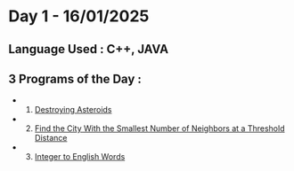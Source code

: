 # Day 1 - 16/01/2025
## Language Used : **C++**, **JAVA**
## 3 Programs of the Day :
   - 1. [Destroying Asteroids](https://leetcode.com/problems/destroying-asteroids/description/)
   - 2. [Find the City With the Smallest Number of Neighbors at a Threshold Distance](https://leetcode.com/problems/find-the-city-with-the-smallest-number-of-neighbors-at-a-threshold-distance/description/)
   - 3. [Integer to English Words](https://leetcode.com/problems/integer-to-english-words/description/)
##

